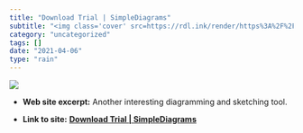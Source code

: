 ```yaml
---
title: "Download Trial | SimpleDiagrams"
subtitle: "<img class='cover' src=https://rdl.ink/render/https%3A%2F%2Fwww.simplediagrams.com%2Ftrial>"
category: "uncategorized"
tags: []
date: "2021-04-06"
type: "rain"
---
```

<img class="cover" src=https://rdl.ink/render/https%3A%2F%2Fwww.simplediagrams.com%2Ftrial>



* **Web site excerpt:** Another interesting diagramming and sketching tool.

* **Link to site:** **[Download Trial | SimpleDiagrams](https://www.simplediagrams.com/trial)**